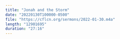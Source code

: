 ```yaml
---
title: "Jonah and the Storm"
date: "20220130T100000-0500"
file: "https://cflcn.org/sermons/2022-01-30.m4a"
length: "12901695"
duration: "27:16"
---
```

